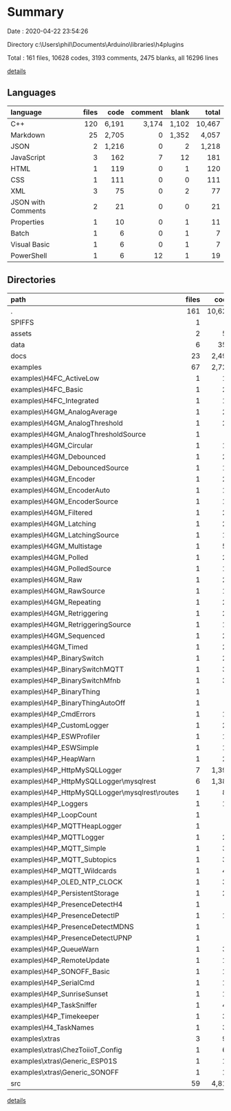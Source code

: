# Summary

Date : 2020-04-22 23:54:26

Directory c:\Users\phil\Documents\Arduino\libraries\h4plugins

Total : 161 files,  10628 codes, 3193 comments, 2475 blanks, all 16296 lines

[details](details.md)

## Languages
| language | files | code | comment | blank | total |
| :--- | ---: | ---: | ---: | ---: | ---: |
| C++ | 120 | 6,191 | 3,174 | 1,102 | 10,467 |
| Markdown | 25 | 2,705 | 0 | 1,352 | 4,057 |
| JSON | 2 | 1,216 | 0 | 2 | 1,218 |
| JavaScript | 3 | 162 | 7 | 12 | 181 |
| HTML | 1 | 119 | 0 | 1 | 120 |
| CSS | 1 | 111 | 0 | 0 | 111 |
| XML | 3 | 75 | 0 | 2 | 77 |
| JSON with Comments | 2 | 21 | 0 | 0 | 21 |
| Properties | 1 | 10 | 0 | 1 | 11 |
| Batch | 1 | 6 | 0 | 1 | 7 |
| Visual Basic | 1 | 6 | 0 | 1 | 7 |
| PowerShell | 1 | 6 | 12 | 1 | 19 |

## Directories
| path | files | code | comment | blank | total |
| :--- | ---: | ---: | ---: | ---: | ---: |
| . | 161 | 10,628 | 3,193 | 2,475 | 16,296 |
| SPIFFS | 1 | 6 | 0 | 1 | 7 |
| assets | 2 | 55 | 59 | 18 | 132 |
| data | 6 | 359 | 2 | 4 | 365 |
| docs | 23 | 2,497 | 0 | 1,259 | 3,756 |
| examples | 67 | 2,722 | 1,168 | 355 | 4,245 |
| examples\H4FC_ActiveLow | 1 | 12 | 7 | 3 | 22 |
| examples\H4FC_Basic | 1 | 20 | 5 | 5 | 30 |
| examples\H4FC_Integrated | 1 | 13 | 8 | 4 | 25 |
| examples\H4GM_AnalogAverage | 1 | 22 | 32 | 5 | 59 |
| examples\H4GM_AnalogThreshold | 1 | 22 | 37 | 7 | 66 |
| examples\H4GM_AnalogThresholdSource | 1 | 9 | 1 | 4 | 14 |
| examples\H4GM_Circular | 1 | 19 | 42 | 5 | 66 |
| examples\H4GM_Debounced | 1 | 20 | 40 | 5 | 65 |
| examples\H4GM_DebouncedSource | 1 | 18 | 41 | 4 | 63 |
| examples\H4GM_Encoder | 1 | 21 | 38 | 3 | 62 |
| examples\H4GM_EncoderAuto | 1 | 19 | 61 | 4 | 84 |
| examples\H4GM_EncoderSource | 1 | 18 | 40 | 3 | 61 |
| examples\H4GM_Filtered | 1 | 21 | 34 | 6 | 61 |
| examples\H4GM_Latching | 1 | 20 | 39 | 6 | 65 |
| examples\H4GM_LatchingSource | 1 | 18 | 48 | 4 | 70 |
| examples\H4GM_Multistage | 1 | 51 | 45 | 6 | 102 |
| examples\H4GM_Polled | 1 | 20 | 37 | 7 | 64 |
| examples\H4GM_PolledSource | 1 | 18 | 40 | 5 | 63 |
| examples\H4GM_Raw | 1 | 22 | 36 | 5 | 63 |
| examples\H4GM_RawSource | 1 | 17 | 34 | 2 | 53 |
| examples\H4GM_Repeating | 1 | 29 | 41 | 6 | 76 |
| examples\H4GM_Retriggering | 1 | 23 | 38 | 6 | 67 |
| examples\H4GM_RetriggeringSource | 1 | 18 | 39 | 6 | 63 |
| examples\H4GM_Sequenced | 1 | 21 | 41 | 5 | 67 |
| examples\H4GM_Timed | 1 | 25 | 38 | 6 | 69 |
| examples\H4P_BinarySwitch | 1 | 21 | 9 | 4 | 34 |
| examples\H4P_BinarySwitchMQTT | 1 | 34 | 16 | 8 | 58 |
| examples\H4P_BinarySwitchMfnb | 1 | 30 | 11 | 4 | 45 |
| examples\H4P_BinaryThing | 1 | 6 | 9 | 5 | 20 |
| examples\H4P_BinaryThingAutoOff | 1 | 8 | 1 | 7 | 16 |
| examples\H4P_CmdErrors | 1 | 15 | 13 | 7 | 35 |
| examples\H4P_CustomLogger | 1 | 20 | 1 | 7 | 28 |
| examples\H4P_ESWProfiler | 1 | 19 | 1 | 7 | 27 |
| examples\H4P_ESWSimple | 1 | 18 | 2 | 7 | 27 |
| examples\H4P_HeapWarn | 1 | 23 | 10 | 4 | 37 |
| examples\H4P_HttpMySQLLogger | 7 | 1,399 | 5 | 38 | 1,442 |
| examples\H4P_HttpMySQLLogger\mysqlrest | 6 | 1,388 | 5 | 34 | 1,427 |
| examples\H4P_HttpMySQLLogger\mysqlrest\routes | 1 | 89 | 1 | 7 | 97 |
| examples\H4P_Loggers | 1 | 10 | 0 | 3 | 13 |
| examples\H4P_LoopCount | 1 | 6 | 0 | 2 | 8 |
| examples\H4P_MQTTHeapLogger | 1 | 7 | 0 | 3 | 10 |
| examples\H4P_MQTTLogger | 1 | 21 | 0 | 8 | 29 |
| examples\H4P_MQTT_Simple | 1 | 31 | 14 | 8 | 53 |
| examples\H4P_MQTT_Subtopics | 1 | 37 | 19 | 7 | 63 |
| examples\H4P_MQTT_Wildcards | 1 | 40 | 39 | 5 | 84 |
| examples\H4P_OLED_NTP_CLOCK | 1 | 31 | 15 | 8 | 54 |
| examples\H4P_PersistentStorage | 1 | 23 | 0 | 5 | 28 |
| examples\H4P_PresenceDetectH4 | 1 | 7 | 0 | 5 | 12 |
| examples\H4P_PresenceDetectIP | 1 | 11 | 0 | 9 | 20 |
| examples\H4P_PresenceDetectMDNS | 1 | 8 | 0 | 5 | 13 |
| examples\H4P_PresenceDetectUPNP | 1 | 7 | 1 | 6 | 14 |
| examples\H4P_QueueWarn | 1 | 32 | 13 | 4 | 49 |
| examples\H4P_RemoteUpdate | 1 | 11 | 9 | 2 | 22 |
| examples\H4P_SONOFF_Basic | 1 | 10 | 14 | 4 | 28 |
| examples\H4P_SerialCmd | 1 | 13 | 13 | 4 | 30 |
| examples\H4P_SunriseSunset | 1 | 13 | 0 | 3 | 16 |
| examples\H4P_TaskSniffer | 1 | 41 | 31 | 4 | 76 |
| examples\H4P_Timekeeper | 1 | 34 | 15 | 8 | 57 |
| examples\H4_TaskNames | 1 | 35 | 20 | 5 | 60 |
| examples\xtras | 3 | 90 | 23 | 15 | 128 |
| examples\xtras\ChezToiioT_Config | 1 | 69 | 14 | 10 | 93 |
| examples\xtras\Generic_ESP01S | 1 | 10 | 0 | 3 | 13 |
| examples\xtras\Generic_SONOFF | 1 | 11 | 9 | 2 | 22 |
| src | 59 | 4,814 | 1,964 | 765 | 7,543 |

[details](details.md)